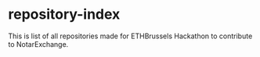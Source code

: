 # repository-index
This is list of all repositories made for ETHBrussels Hackathon to contribute to NotarExchange.
